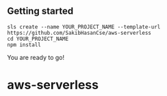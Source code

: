 
## Getting started
```
sls create --name YOUR_PROJECT_NAME --template-url https://github.com/SakibHasanCse/aws-serverless
cd YOUR_PROJECT_NAME
npm install
```

You are ready to go!
# aws-serverless
